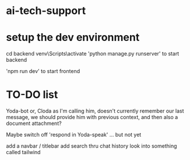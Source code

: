 # ai-tech-support
# setup the dev environment

cd backend
venv\Scripts\activate
'python manage.py runserver' to start backend

'npm run dev' to start frontend

# TO-DO list
Yoda-bot or, Cloda as I'm calling him, doesn't currently remember our last message, we should provide him with previous context, and then also a document attachment?

Maybe switch off 'respond in Yoda-speak' ... but not yet

add a navbar / titlebar
add search thru chat history
look into something called tailwind

